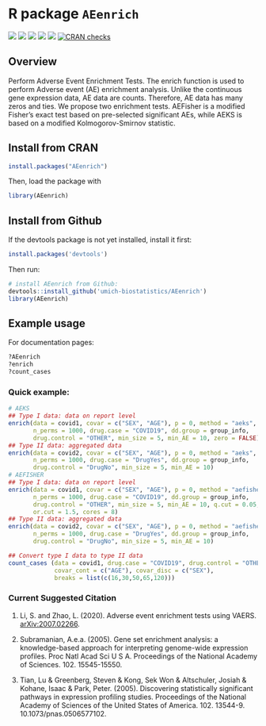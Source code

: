 
<!-- README.md is generated from README.Rmd. Please edit that file -->

# R package `AEenrich`

[![](https://img.shields.io/badge/devel%20version-1.0.0-blue.svg)](https://github.com/umich-biostatistics/AEenrich)
[![](https://img.shields.io/github/languages/code-size/umich-biostatistics/AEenrich.svg)](https://github.com/umich-biostatistics/AEenrich)
[![](http://cranlogs.r-pkg.org/badges/grand-total/AEenrich?color=blue)](https://cran.r-project.org/package=AEenrich)
[![](http://cranlogs.r-pkg.org/badges/last-month/AEenrich?color=green)](https://cran.r-project.org/package=AEenrich)
[![](https://img.shields.io/badge/Read%20on-arXiv-orange.svg)](https://arxiv.org/abs/2007.02266)
[![CRAN
checks](https://cranchecks.info/badges/summary/AEenrich)](https://cran.r-project.org/web/checks/check_results_AEenrich.html)

## Overview

Perform Adverse Event Enrichment Tests. The enrich function is used to
perform Adverse event (AE) enrichment analysis. Unlike the continuous
gene expression data, AE data are counts. Therefore, AE data has many
zeros and ties. We propose two enrichment tests. AEFisher is a modified
Fisher’s exact test based on pre-selected significant AEs, while AEKS is
based on a modified Kolmogorov-Smirnov statistic.

## Install from CRAN

``` r
install.packages("AEenrich")
```

Then, load the package with

``` r
library(AEenrich)
```

## Install from Github

If the devtools package is not yet installed, install it first:

``` r
install.packages('devtools')
```

Then run:

``` r
# install AEenrich from Github:
devtools::install_github('umich-biostatistics/AEenrich') 
library(AEenrich)
```

## Example usage

For documentation pages:

``` r
?AEenrich
?enrich
?count_cases
```

### Quick example:

``` r
# AEKS
## Type I data: data on report level
enrich(data = covid1, covar = c("SEX", "AGE"), p = 0, method = "aeks",
       n_perms = 1000, drug.case = "COVID19", dd.group = group_info,
       drug.control = "OTHER", min_size = 5, min_AE = 10, zero = FALSE)
## Type II data: aggregated data
enrich(data = covid2, covar = c("SEX", "AGE"), p = 0, method = "aeks",
       n_perms = 1000, drug.case = "DrugYes", dd.group = group_info,
       drug.control = "DrugNo", min_size = 5, min_AE = 10)
# AEFISHER
## Type I data: data on report level
enrich(data = covid1, covar = c("SEX", "AGE"), p = 0, method = "aefisher",
       n_perms = 1000, drug.case = "COVID19", dd.group = group_info,
       drug.control = "OTHER", min_size = 5, min_AE = 10, q.cut = 0.05, 
       or.cut = 1.5, cores = 8)
## Type II data: aggregated data
enrich(data = covid2, covar = c("SEX", "AGE"), p = 0, method = "aefisher",
       n_perms = 1000, drug.case = "DrugYes", dd.group = group_info,
       drug.control = "DrugNo", min_size = 5, min_AE = 10)

## Convert type I data to type II data
count_cases (data = covid1, drug.case = "COVID19", drug.control = "OTHER",
             covar_cont = c("AGE"), covar_disc = c("SEX"),
             breaks = list(c(16,30,50,65,120)))
```

### Current Suggested Citation

1.  Li, S. and Zhao, L. (2020). Adverse event enrichment tests using
    VAERS. [arXiv:2007.02266](https://arxiv.org/abs/2007.02266).

2.  Subramanian, A.e.a. (2005). Gene set enrichment analysis: a
    knowledge-based approach for interpreting genome-wide expression
    profiles. Proc Natl Acad Sci U S A. Proceedings of the National
    Academy of Sciences. 102. 15545-15550.

3.  Tian, Lu & Greenberg, Steven & Kong, Sek Won & Altschuler, Josiah &
    Kohane, Isaac & Park, Peter. (2005). Discovering statistically
    significant pathways in expression profiling studies. Proceedings of
    the National Academy of Sciences of the United States of America.
    102. 13544-9. 10.1073/pnas.0506577102.
